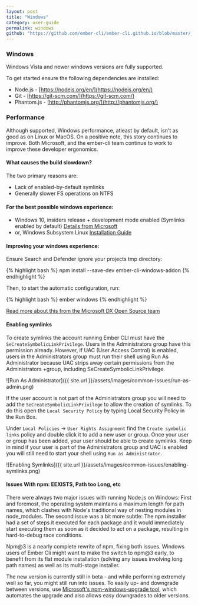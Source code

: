 ```yaml
---
layout: post
title: "Windows"
category: user-guide
permalink: windows
github: "https://github.com/ember-cli/ember-cli.github.io/blob/master/_posts/2013-04-02-practices-windows.md"
---
```


### Windows

Windows Vista and newer windows versions are fully supported.

To get started ensure the following dependencies are installed:

* Node.js - [https://nodejs.org/en/](https://nodejs.org/en/)
* Git - [https://git-scm.com/](https://git-scm.com/)
* Phantom.js - [http://phantomjs.org/](http://phantomjs.org/)

### Performance

Although supported, Windows performance, atleast by default, isn't as good as
on Linux or MacOS. On a positive note, this story continues to improve. Both
Microsoft, and the ember-cli team continue to work to improve these developer
ergonomics.

#### What causes the build slowdown?

The two primary reasons are:

* Lack of enabled-by-default symlinks
* Generally slower FS operations on NTFS

#### For the best possible windows experience:

* Windows 10, insiders release + development mode enabled (Symlinks enabled by
  default) [Details from
  Microsoft](https://blogs.windows.com/buildingapps/2016/12/02/symlinks-windows-10/)
* or, Windows Subsystem Linux [Installation
  Guide](https://msdn.microsoft.com/en-us/commandline/wsl/install_guide)

#### Improving your windows experience:

Ensure Search and Defender ignore your projects tmp directory:

{% highlight bash %}
npm install --save-dev ember-cli-windows-addon
{% endhighlight %}

Then, to start the automatic configuration, run:

{% highlight bash %}
ember windows
{% endhighlight %}

[Read more about this from the Microsoft DX Open Source team](http://felixrieseberg.com/improved-ember-cli-performance-with-windows/)

#### Enabling symlinks

To create symlinks the account running Ember CLI must have the
`SeCreateSymbolicLinkPrivilege`. Users in the Administrators group have this
permission already. However, if UAC (User Access Control) is enabled, users in
the Administrators group must run their shell using Run As Administrator
because UAC strips away certain permissions from the Administrators +group,
including SeCreateSymbolicLinkPrivilege.

![Run As Administrator]({{ site.url }}/assets/images/common-issues/run-as-admin.png)

If the user account is not part of the Administrators group you will need to
add the `SeCreateSymbolicLinkPrivilege` to allow the creation of symlinks. To
do this open the `Local Security Policy` by typing Local Security Policy in the
Run Box.

Under `Local Policies` -> `User Rights Assignment` find the `Create symbolic
links` policy and double click it to add a new user or group. Once your user or
group has been added, your user should be able to create symlinks. Keep in mind
if your user is part of the Administrators group and UAC is enabled you will
  still need to start your shell using `Run as Administrator`.

![Enabling Symlinks]({{ site.url }}/assets/images/common-issues/enabling-symlinks.png)

#### Issues With npm: EEXISTS, Path too Long, etc

There were always two major issues with running Node.js on Windows: First and
foremost, the operating system maintains a maximum length for path names, which
clashes with Node's traditional way of nesting modules in node_modules. The
second issue was a bit more subtle: The npm installer had a set of steps it
executed for each package and it would immediately start executing them as soon
as it decided to act on a package, resulting in hard-to-debug race conditions.

Npm@3 is a nearly complete rewrite of npm, fixing both issues. Windows users of
Ember Cli might want to make the switch to npm@3 early, to benefit from its
flat module installation (solving any issues involving long path names) as well
as its multi-stage installer.

The new version is currently still in beta - and while performing extremely
well so far, you might still run into issues. To easily up- and downgrade
between versions, use [Microsoft's npm-windows-upgrade
tool](https://github.com/felixrieseberg/npm-windows-upgrade), which automates
the upgrade and also allows easy downgrades to older versions.
